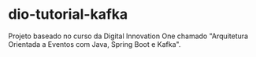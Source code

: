 # dio-tutorial-kafka
Projeto baseado no curso da Digital Innovation One chamado "Arquitetura Orientada a Eventos com Java, Spring Boot e Kafka".

